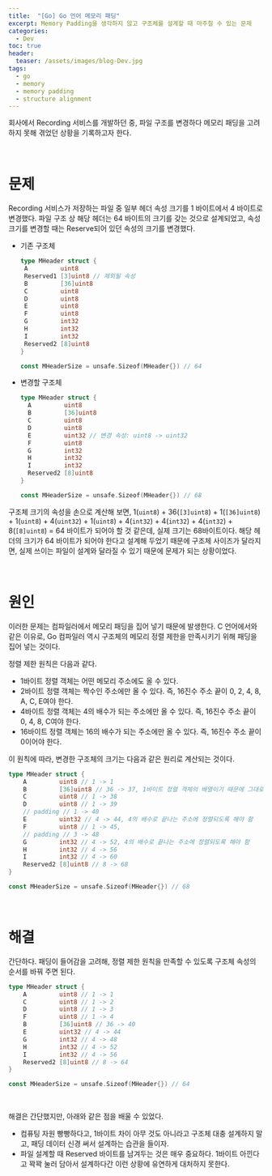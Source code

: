 ```yaml
---
title:  "[Go] Go 언어 메모리 패딩"
excerpt: Memory Padding을 생각하지 않고 구조체를 설계할 때 마주칠 수 있는 문제
categories:
  - Dev
toc: true
header:
  teaser: /assets/images/blog-Dev.jpg
tags:
  - go
  - memory
  - memory padding
  - structure alignment
---
```




회사에서 Recording 서비스를 개발하던 중, 파일 구조를 변경하다 메모리 패딩을 고려하지 못해 겪었던 상황을 기록하고자 한다.

<br>

# 문제

Recording 서비스가 저장하는 파일 중 일부 헤더 속성 크기를 1 바이트에서 4 바이트로 변경했다. 파일 구조 상 해당 헤더는 64 바이트의 크기를 갖는 것으로 설계되었고, 속성 크기를 변경할 때는 Reserve되어 있던 속성의 크기를 변경했다.

- 기존 구조체

   ```go
   type MHeader struct {
   	A         uint8
   	Reserved1 [3]uint8 // 제외될 속성
   	B         [36]uint8
   	C         uint8
   	D         uint8
   	E         uint8
   	F         uint8
   	G         int32
   	H         int32
   	I         int32
   	Reserved2 [8]uint8
   }
   
   const MHeaderSize = unsafe.Sizeof(MHeader{}) // 64
   ```

- 변경할 구조체

  ```go
  type MHeader struct {
  	A         uint8
  	B         [36]uint8
  	C         uint8
  	D         uint8
  	E         uint32 // 변경 속성: uint8 -> uint32
  	F         uint8
  	G         int32
  	H         int32
  	I         int32
  	Reserved2 [8]uint8
  }
  
  const MHeaderSize = unsafe.Sizeof(MHeader{}) // 68
  ```



구조체 크기의 속성을 손으로 계산해 보면, 1(`uint8`) + 36(`[3]uint8`) + 1(`[36]uint8`) + 1(`uint8`) + 4(`uint32`) + 1(`uint8`) + 4(`int32`) + 4(`int32`) + 4(`int32`) + 8(`[8]uint8`) = 64 바이트가 되어야 할 것 같은데, 실제 크기는 68바이트이다. 해당 헤더의 크기가 64 바이트가 되어야 한다고 설계해 두었기 때문에 구조체 사이즈가 달라지면, 실제 쓰이는 파일이 설계와 달라질 수 있기 때문에 문제가 되는 상황이었다.



<br>



# 원인

이러한 문제는 컴파일러에서 메모리 패딩을 집어 넣기 때문에 발생한다. C 언어에서와 같은 이유로, Go 컴파일러 역시 구조체의 메모리 정렬 제한을 만족시키기 위해 패딩을 집어 넣는 것이다.

 정렬 제한 원칙은 다음과 같다.

- 1바이트 정렬 객체는 어떤 메모리 주소에도 올 수 있다.
- 2바이트 정렬 객체는 짝수인 주소에만 올 수 있다. 즉, 16진수 주소 끝이 0, 2, 4, 8, A, C, E여야 한다.
- 4바이트 정렬 객체는 4의 배수가 되는 주소에만 올 수 있다. 즉, 16진수 주소 끝이 0, 4, 8, C여야 한다.
- 16바이트 정렬 객체는 16의 배수가 되는 주소에만 올 수 있다. 즉, 16진수 주소 끝이 0이어야 한다.

이 원칙에 따라, 변경한 구조체의 크기는 다음과 같은 원리로 계산되는 것이다.

```go
type MHeader struct {
    A         uint8 // 1 -> 1
	B         [36]uint8 // 36 -> 37, 1바이트 정렬 객체의 배열이기 때문에 그대로 정렬됨
	C         uint8 // 1 -> 38
	D         uint8 // 1 -> 39
    // padding // 1 -> 40
	E         uint32 // 4 -> 44, 4의 배수로 끝나는 주소에 정렬되도록 해야 함
	F         uint8 // 1 -> 45,
    // padding // 3 -> 48 
	G         int32 // 4 -> 52, 4의 배수로 끝나는 주소에 정렬되도록 해야 함 
	H         int32 // 4 -> 56
	I         int32 // 4 -> 60
	Reserved2 [8]uint8 // 8 -> 68
}

const MHeaderSize = unsafe.Sizeof(MHeader{}) // 68
```



<br>

# 해결



간단하다. 패딩이 들어감을 고려해, 정렬 제한 원칙을 만족할 수 있도록 구조체 속성의 순서를 바꿔 주면 된다.

```go
type MHeader struct {
	A         uint8 // 1 -> 1
	C         uint8 // 1 -> 2
	D         uint8 // 1 -> 3
	F         uint8 // 1 -> 4
	B         [36]uint8 // 36 -> 40
	E         uint32 // 4 -> 44
	G         int32 // 4 -> 48
	H         int32 // 4 -> 52
	I         int32 // 4 -> 56
	Reserved2 [8]uint8 // 8 -> 64
}

const MHeaderSize = unsafe.Sizeof(MHeader{}) // 64
```



<br>

해결은 간단했지만, 아래와 같은 점을 배울 수 있었다.

- 컴퓨팅 자원 빵빵하다고, 1바이트 차이 아무 것도 아니라고 구조체 대충 설계하지 말고, 패딩 데이터 신경 써서 설계하는 습관을 들이자.
- 파일 설계할 때 Reserved 바이트를 남겨두는 것은 매우 중요하다. 1바이트 아낀다고 꽉꽉 눌러 담아서 설계하다간 이런 상황에 유연하게 대처하지 못한다.





